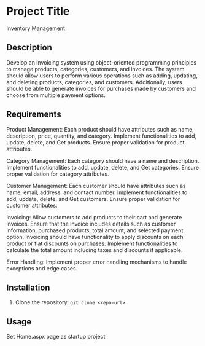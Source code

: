 # Project Title
 Inventory Management

## Description
Develop an invoicing system using object-oriented programming principles to manage products, categories, customers, and invoices. 
The system should allow users to perform various operations such as adding, updating, and deleting products, categories, and customers. 
Additionally, users should be able to generate invoices for purchases made by customers and choose from multiple payment options.
 
## Requirements
Product Management:
Each product should have attributes such as name, description, price, quantity, and category.
Implement functionalities to add, update, delete, and Get products.
Ensure proper validation for product attributes.

Category Management:
Each category should have a name and description.
Implement functionalities to add, update, delete, and Get categories.
Ensure proper validation for category attributes.

Customer Management:
Each customer should have attributes such as name, email, address, and contact number.
Implement functionalities to add, update, delete, and Get customers.
Ensure proper validation for customer attributes.

Invoicing:
Allow customers to add products to their cart and generate invoices.
Ensure that the invoice includes details such as customer information, purchased products, total amount, and selected payment option.
Invoicing should have functionality to apply discounts on each product or flat discounts on purchases.
Implement functionalities to calculate the total amount including taxes and discounts if applicable.

Error Handling:
Implement proper error handling mechanisms to handle exceptions and edge cases.

## Installation
1. Clone the repository: `git clone <repo-url>`

## Usage

Set Home.aspx page as startup project